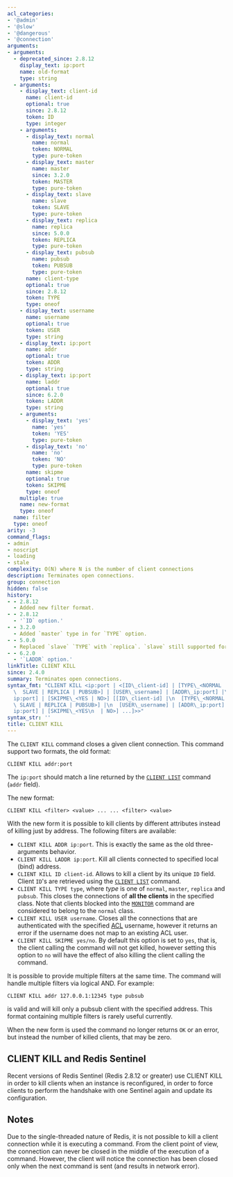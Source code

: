 ```yaml
---
acl_categories:
- '@admin'
- '@slow'
- '@dangerous'
- '@connection'
arguments:
- arguments:
  - deprecated_since: 2.8.12
    display_text: ip:port
    name: old-format
    type: string
  - arguments:
    - display_text: client-id
      name: client-id
      optional: true
      since: 2.8.12
      token: ID
      type: integer
    - arguments:
      - display_text: normal
        name: normal
        token: NORMAL
        type: pure-token
      - display_text: master
        name: master
        since: 3.2.0
        token: MASTER
        type: pure-token
      - display_text: slave
        name: slave
        token: SLAVE
        type: pure-token
      - display_text: replica
        name: replica
        since: 5.0.0
        token: REPLICA
        type: pure-token
      - display_text: pubsub
        name: pubsub
        token: PUBSUB
        type: pure-token
      name: client-type
      optional: true
      since: 2.8.12
      token: TYPE
      type: oneof
    - display_text: username
      name: username
      optional: true
      token: USER
      type: string
    - display_text: ip:port
      name: addr
      optional: true
      token: ADDR
      type: string
    - display_text: ip:port
      name: laddr
      optional: true
      since: 6.2.0
      token: LADDR
      type: string
    - arguments:
      - display_text: 'yes'
        name: 'yes'
        token: 'YES'
        type: pure-token
      - display_text: 'no'
        name: 'no'
        token: 'NO'
        type: pure-token
      name: skipme
      optional: true
      token: SKIPME
      type: oneof
    multiple: true
    name: new-format
    type: oneof
  name: filter
  type: oneof
arity: -3
command_flags:
- admin
- noscript
- loading
- stale
complexity: O(N) where N is the number of client connections
description: Terminates open connections.
group: connection
hidden: false
history:
- - 2.8.12
  - Added new filter format.
- - 2.8.12
  - '`ID` option.'
- - 3.2.0
  - Added `master` type in for `TYPE` option.
- - 5.0.0
  - Replaced `slave` `TYPE` with `replica`. `slave` still supported for backward compatibility.
- - 6.2.0
  - '`LADDR` option.'
linkTitle: CLIENT KILL
since: 2.4.0
summary: Terminates open connections.
syntax_fmt: "CLIENT KILL <ip:port | <[ID\_client-id] | [TYPE\_<NORMAL | MASTER |\n\
  \  SLAVE | REPLICA | PUBSUB>] | [USER\_username] | [ADDR\_ip:port] |\n  [LADDR\_\
  ip:port] | [SKIPME\_<YES | NO>] [[ID\_client-id] |\n  [TYPE\_<NORMAL | MASTER |\
  \ SLAVE | REPLICA | PUBSUB>] |\n  [USER\_username] | [ADDR\_ip:port] | [LADDR\_\
  ip:port] | [SKIPME\_<YES\n  | NO>] ...]>>"
syntax_str: ''
title: CLIENT KILL
---
```

The `CLIENT KILL` command closes a given client connection. This command support two formats, the old format:

    CLIENT KILL addr:port

The `ip:port` should match a line returned by the [`CLIENT LIST`](/commands/client-list) command (`addr` field).

The new format:

    CLIENT KILL <filter> <value> ... ... <filter> <value>

With the new form it is possible to kill clients by different attributes
instead of killing just by address. The following filters are available:

* `CLIENT KILL ADDR ip:port`. This is exactly the same as the old three-arguments behavior.
* `CLIENT KILL LADDR ip:port`. Kill all clients connected to specified local (bind) address.
* `CLIENT KILL ID client-id`. Allows to kill a client by its unique `ID` field. Client `ID`'s are retrieved using the [`CLIENT LIST`](/commands/client-list) command.
* `CLIENT KILL TYPE type`, where *type* is one of `normal`, `master`, `replica` and `pubsub`. This closes the connections of **all the clients** in the specified class. Note that clients blocked into the [`MONITOR`](/commands/monitor) command are considered to belong to the `normal` class.
* `CLIENT KILL USER username`. Closes all the connections that are authenticated with the specified [ACL](/topics/acl) username, however it returns an error if the username does not map to an existing ACL user.
* `CLIENT KILL SKIPME yes/no`. By default this option is set to `yes`, that is, the client calling the command will not get killed, however setting this option to `no` will have the effect of also killing the client calling the command.

It is possible to provide multiple filters at the same time. The command will handle multiple filters via logical AND. For example:

    CLIENT KILL addr 127.0.0.1:12345 type pubsub

is valid and will kill only a pubsub client with the specified address. This format containing multiple filters is rarely useful currently.

When the new form is used the command no longer returns `OK` or an error, but instead the number of killed clients, that may be zero.

## CLIENT KILL and Redis Sentinel

Recent versions of Redis Sentinel (Redis 2.8.12 or greater) use CLIENT KILL
in order to kill clients when an instance is reconfigured, in order to
force clients to perform the handshake with one Sentinel again and update
its configuration.

## Notes

Due to the single-threaded nature of Redis, it is not possible to
kill a client connection while it is executing a command. From
the client point of view, the connection can never be closed
in the middle of the execution of a command. However, the client
will notice the connection has been closed only when the
next command is sent (and results in network error).

